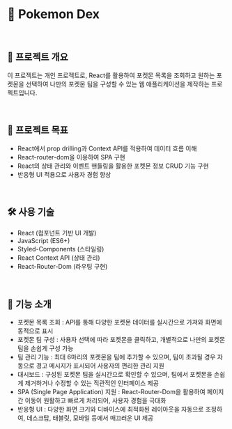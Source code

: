 # 🐾 Pokemon Dex

<br>

## 📌 프로젝트 개요

이 프로젝트는 개인 프로젝트로, React를 활용하여 포켓몬 목록을 조회하고 원하는 포켓몬을 선택하여 나만의 포켓몬 팀을 구성할 수 있는 웹 애플리케이션을 제작하는 프로젝트입니다.

<br>

## 🎯 프로젝트 목표

-   React에서 prop drilling과 Context API를 적용하여 데이터 흐름 이해
-   React-router-dom을 이용하여 SPA 구현
-   React의 상태 관리와 이벤트 핸들링을 활용한 포켓몬 정보 CRUD 기능 구현
-   반응형 UI 적용으로 사용자 경험 향상

<br>

## 🛠️ 사용 기술

-   React (컴포넌트 기반 UI 개발)
-   JavaScript (ES6+)
-   Styled-Components (스타일링)
-   React Context API (상태 관리)
-   React-Router-Dom (라우팅 구현)

<br>

## 🚀 기능 소개

-   포켓몬 목록 조회 : API를 통해 다양한 포켓몬 데이터를 실시간으로 가져와 화면에 동적으로 표시
-   포켓몬 팀 구성 : 사용자 선택에 따라 포켓몬을 클릭하고, 개별적으로 나만의 포켓몬 팀을 손쉽게 구성 가능
-   팀 관리 기능 : 최대 6마리의 포켓몬을 팀에 추가할 수 있으며, 팀이 초과될 경우 자동으로 경고 메시지가 표시되어 사용자의 편리한 관리 지원
-   대시보드 : 구성된 포켓몬 팀을 실시간으로 확인할 수 있으며, 팀에서 포켓몬을 손쉽게 제거하거나 수정할 수 있는 직관적인 인터페이스 제공
-   SPA (Single Page Application) 지원 : React-Router-Dom을 활용하여 페이지 간 이동이 원활하고 빠르게 처리되어, 사용자 경험을 극대화
-   반응형 UI : 다양한 화면 크기와 디바이스에 최적화된 레이아웃을 자동으로 조정하여, 데스크탑, 태블릿, 모바일 등에서 매끄러운 UI 제공
